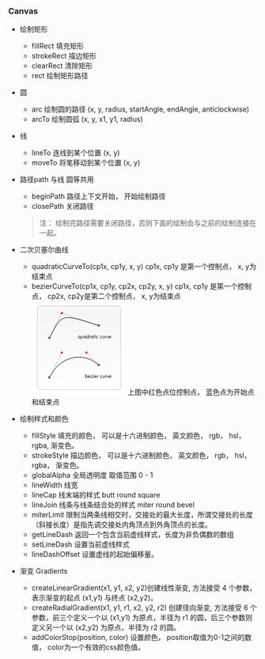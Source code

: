 ### Canvas

- 绘制矩形
    - fillRect   填充矩形
    - strokeRect 描边矩形
    - clearRect  清除矩形
    - rect       绘制矩形路径


- 圆
    - arc        绘制圆的路径 (x, y, radius, startAngle, endAngle, anticlockwise)
    - arcTo      绘制圆弧 (x, y, x1, y1, radius)


- 线
    - lineTo     连线到某个位置 (x, y)
    - moveTo     将笔移动到某个位置 (x, y)


- 路径path 与线 圆等共用
    - beginPath  路径上下文开始， 开始绘制路径
    - closePath  关闭路径
    > 注： 绘制完路径需要关闭路径，否则下面的绘制会与之前的绘制连接在一起。


- 二次贝塞尔曲线
    - quadraticCurveTo(cp1x, cp1y, x, y) cp1x, cp1y 是第一个控制点， x, y为结束点
    - bezierCurveTo(cp1x, cp1y, cp2x, cp2y, x, y) cp1x, cp1y 是第一个控制点， cp2x, cp2y是第二个控制点， x, y为结束点
    ![Canvas_curves](https://github.com/fwt-1025/canvas/blob/main/images/Canvas_curves.png)
    上图中红色点位控制点， 蓝色点为开始点和结束点

- 绘制样式和颜色
    - fillStyle 填充的颜色， 可以是十六进制颜色， 英文颜色， rgb， hsl， rgba, 渐变色。
    - strokeStyle 描边颜色， 可以是十六进制颜色， 英文颜色， rgb， hsl， rgba， 渐变色。
    - globalAlpha 全局透明度 取值范围 0 - 1
    - lineWidth  线宽
    - lineCap    线末端的样式 butt round square
    - lineJoin   线条与线条结合处的样式 miter round bevel 
    - miterLimit 限制当两条线相交时，交接处的最大长度，所谓交接处的长度（斜接长度）是指先调交接处内角顶点到外角顶点的长度。
    - getLineDash 返回一个包含当前虚线样式，长度为非负偶数的数组
    - setLineDash 设置当前虚线样式
    - lineDashOffset 设置虚线的起始偏移量。

    
- 渐变 Gradients
    - createLinearGradient(x1, y1, x2, y2)创建线性渐变, 方法接受 4 个参数，表示渐变的起点 (x1,y1) 与终点 (x2,y2)。
    - createRadialGradient(x1, y1, r1, x2, y2, r2) 创建径向渐变, 方法接受 6 个参数，前三个定义一个以 (x1,y1) 为原点，半径为 r1 的圆，后三个参数则定义另一个以 (x2,y2) 为原点，半径为 r2 的圆。
    - addColorStop(position, color) 设置颜色， position取值为0-1之间的数值， color为一个有效的css颜色值。
